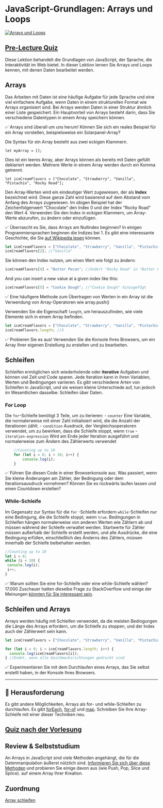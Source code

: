 # JavaScript-Grundlagen: Arrays und Loops

[![Arrays und Loops](https://img.youtube.com/vi/Q_CRM2lXXBg/0.jpg)](https://youtube.com/watch?v=Q_CRM2lXXBg "Arrays and Loops")

## [Pre-Lecture Quiz](https://happy-mud-02d95f10f.azurestaticapps.net/quiz/13)

Diese Lektion behandelt die Grundlagen von JavaScript, der Sprache, die Interaktivität im Web bietet. In dieser Lektion lernen Sie Arrays und Loops kennen, mit denen Daten bearbeitet werden.

## Arrays

Das Arbeiten mit Daten ist eine häufige Aufgabe für jede Sprache und eine viel einfachere Aufgabe, wenn Daten in einem strukturellen Format wie Arrays organisiert sind. Bei Arrays werden Daten in einer Struktur ähnlich einer Liste gespeichert. Ein Hauptvorteil von Arrays besteht darin, dass Sie verschiedene Datentypen in einem Array speichern können.

✅ Arrays sind überall um uns herum! Können Sie sich ein reales Beispiel für ein Array vorstellen, beispielsweise ein Solarpanel-Array?

Die Syntax für ein Array besteht aus zwei eckigen Klammern.

`let myArray = [];`

Dies ist ein leeres Array, aber Arrays können als bereits mit Daten gefüllt deklariert werden. Mehrere Werte in einem Array werden durch ein Komma getrennt.

`let iceCreamFlavors = ["Chocolate", "Strawberry", "Vanilla", "Pistachio", "Rocky Road"];`

Den Array-Werten wird ein eindeutiger Wert zugewiesen, der als **Index** bezeichnet wird. Diese ganze Zahl wird basierend auf dem Abstand vom Anfang des Arrays zugewiesen. Im obigen Beispiel hat der Zeichenfolgenwert "Chocolate" den Index 0 und der Index "Rocky Road" den Wert 4. Verwenden Sie den Index in eckigen Klammern, um Array-Werte abzurufen, zu ändern oder einzufügen.

✅ Überrascht es Sie, dass Arrays am Nullindex beginnen? In einigen Programmiersprachen beginnen die Indizes bei 1. Es gibt eine interessante Geschichte, die Sie [auf Wikipedia lesen](https://en.wikipedia.org/wiki/Zero-based_numbering) können.


```javascript
let iceCreamFlavors = ["Chocolate", "Strawberry", "Vanilla", "Pistachio", "Rocky Road"];
iceCreamFlavors[2]; //"Vanilla"
```

Sie können den Index nutzen, um einen Wert wie folgt zu ändern:

```javascript
iceCreamFlavors[4] = "Butter Pecan"; //ändert "Rocky Road" in "Butter Pecan"
```

And you can insert a new value at a given index like this:

```javascript
iceCreamFlavors[5] = "Cookie Dough"; //"Cookie Dough" hinzugefügt
```


✅ Eine häufigere Methode zum Übertragen von Werten in ein Array ist die Verwendung von Array-Operatoren wie array.push()

Verwenden Sie die Eigenschaft `length`, um herauszufinden, wie viele Elemente sich in einem Array befinden.

```javascript
let iceCreamFlavors = ["Chocolate", "Strawberry", "Vanilla", "Pistachio", "Rocky Road"];
iceCreamFlavors.length; //5
```

✅ Probieren Sie es aus! Verwenden Sie die Konsole Ihres Browsers, um ein Array Ihrer eigenen Erstellung zu erstellen und zu bearbeiten.

## Schleifen

Schleifen ermöglichen sich wiederholende oder **iterative** Aufgaben und können viel Zeit und Code sparen. Jede Iteration kann in ihren Variablen, Werten und Bedingungen variieren. Es gibt verschiedene Arten von Schleifen in JavaScript, und sie weisen kleine Unterschiede auf, tun jedoch im Wesentlichen dasselbe: Schleifen über Daten.

### For Loop

Die `for`-Schleife benötigt 3 Teile, um zu iterieren:
     - `counter` Eine Variable, die normalerweise mit einer Zahl initialisiert wird, die die Anzahl der Iterationen zählt.
     - `condition` Ausdruck, der Vergleichsoperatoren verwendet, um zu bewirken, dass die Schleife stoppt, wenn `true`
     - `iteration-expression` Wird am Ende jeder Iteration ausgeführt und normalerweise zum Ändern des Zählerwerts verwendet
  
```javascript
    //Counting up to 10
    for (let i = 0; i < 10; i++) {
        console.log(i);
    }
```

✅ Führen Sie diesen Code in einer Browserkonsole aus. Was passiert, wenn Sie kleine Änderungen am Zähler, der Bedingung oder dem Iterationsausdruck vornehmen? Können Sie es rückwärts laufen lassen und einen Countdown erstellen?

### While-Schleife

Im Gegensatz zur Syntax für die `for` -Schleife erfordern `while`-Schleifen nur eine Bedingung, die die Schleife stoppt, wenn `true`. Bedingungen in Schleifen hängen normalerweise von anderen Werten wie Zählern ab und müssen während der Schleife verwaltet werden. Startwerte für Zähler müssen außerhalb der Schleife erstellt werden, und alle Ausdrücke, die eine Bedingung erfüllen, einschließlich des Änderns des Zählers, müssen innerhalb der Schleife beibehalten werden.


```javascript
//Counting up to 10
let i = 0;
while (i < 10) {
 console.log(i);
 i++;
}
```

✅ Warum sollten Sie eine for-Schleife oder eine while-Schleife wählen? 17.000 Zuschauer hatten dieselbe Frage zu StackOverflow und einige der Meinungen [könnten für Sie interessant sein](https://stackoverflow.com/questions/39969145/while-loops-vs-for-loops-in-javascript).

## Schleifen und Arrays

Arrays werden häufig mit Schleifen verwendet, da die meisten Bedingungen die Länge des Arrays erfordern, um die Schleife zu stoppen, und der Index auch der Zählerwert sein kann.


```javascript
let iceCreamFlavors = ["Chocolate", "Strawberry", "Vanilla", "Pistachio", "Rocky Road"];

for (let i = 0; i < iceCreamFlavors.length; i++) {
  console.log(iceCreamFlavors[i]);
} //Endet, wenn alle Geschmacksrichtungen gedruckt sind
```

✅ Experimentieren Sie mit dem Durchlaufen eines Arrays, das Sie selbst erstellt haben, in der Konsole Ihres Browsers.

---

## 🚀 Herausforderung

Es gibt andere Möglichkeiten, Arrays als for- und while-Schleifen zu durchlaufen. Es gibt [forEach](https://developer.mozilla.org/docs/Web/JavaScript/Reference/Global_Objects/Array/forEach), [for-of](https://developer.mozilla.org/docs/Web/JavaScript/Reference/Statements/for...of) und [map](https://developer.mozilla.org/docs/Web/JavaScript/Reference/Global_Objects/Array/map). Schreiben Sie Ihre Array-Schleife mit einer dieser Techniken neu.

## [Quiz nach der Vorlesung](https://happy-mud-02d95f10f.azurestaticapps.net/quiz/14)

## Review & Selbststudium

An Arrays in JavaScript sind viele Methoden angehängt, die für die Datenmanipulation äußerst nützlich sind. [Informieren Sie sich über diese Methoden](https://developer.mozilla.org/docs/Web/JavaScript/Reference/Global_Objects/Array) und probieren Sie einige davon aus (wie Push, Pop, Slice und Splice). auf einem Array Ihrer Kreation.

## Zuordnung

[Array schleifen](assignment.de.md)
